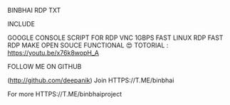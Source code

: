 BINBHAI RDP TXT

INCLUDE

GOOGLE CONSOLE SCRIPT FOR RDP
VNC 1GBPS FAST LINUX RDP
FAST RDP MAKE
OPEN SOUCE
FUNCTIONAL 😍
TOTORIAL : https://youtu.be/x76k8wopH_A

FOLLOW ME ON GITHUB

 (http://github.com/deepanik) Join HTTPS://T.ME/binbhai

For more HTTPS://T.ME/binbhaiproject
